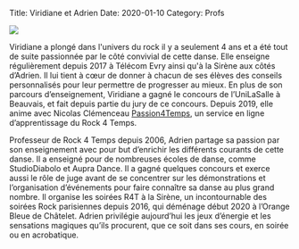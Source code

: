 Title: Viridiane et Adrien 
Date: 2020-01-10
Category: Profs 

![](/images/viridiane_adrien.jpg)

Viridiane a plongé dans l'univers du rock il y a seulement 4 ans et a été tout de suite passionnée par le côté convivial de cette danse. Elle enseigne régulièrement depuis 2017 à Télécom Evry ainsi qu'à la Sirène aux côtés d’Adrien. Il lui tient à cœur de donner à chacun de ses élèves des conseils personnalisés pour leur permettre de progresser au mieux. En plus de son parcours d’enseignement, Viridiane a gagné le concours de l’UniLaSalle à Beauvais, et fait depuis partie du jury de ce concours. 
Depuis 2019, elle anime avec Nicolas Clémenceau [Passion4Temps](www.passion4temps.com), un service en ligne d’apprentissage du Rock 4 Temps.

Professeur de Rock 4 Temps depuis 2006, Adrien partage sa passion par son enseignement avec pour but d’enrichir les différents courants de cette danse. Il a enseigné pour de nombreuses écoles de danse, comme StudioDiabolo et Aupra Dance. Il a gagné quelques concours et exerce aussi le rôle de juge avant de se concentrer sur les démonstrations et l’organisation d’événements pour faire connaître sa danse au plus grand nombre. Il organise les soirées R4T à la Sirène, un incontournable des soirées Rock parisiennes depuis 2016, qui déménage début 2020 à l’Orange Bleue de Châtelet. Adrien privilégie aujourd’hui les jeux d’énergie et les sensations magiques qu’ils  procurent, que ce soit dans ses cours, en soirée ou en acrobatique.
